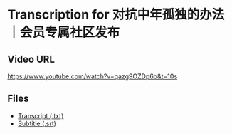 # Transcription for 对抗中年孤独的办法｜会员专属社区发布
## Video URL
https://www.youtube.com/watch?v=qazg9OZDp6o&t=10s
 
## Files
- [Transcript (.txt)](./transcript.txt)
- [Subtitle (.srt)](./transcript.srt)

